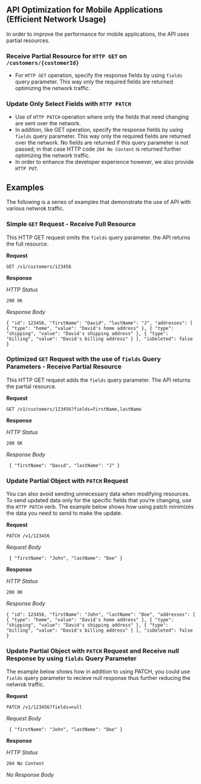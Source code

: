 **API Optimization for Mobile Applications (Efficient Network Usage)**
---
In order to improve the performance for mobile applications, the API uses partial resources.
### Receive Partial Resource for `HTTP GET` on `/customers/{customerId}`
  - For `HTTP GET` operation, specify the response fields by using `fields` query parameter. This way only the required fields are returned optimizing the network traffic.
### Update Only Select Fields with `HTTP PATCH`
  - Use of `HTTP PATCH` operation where only the fields that need changing are sent over the network.
  - In addition, like GET operation, specify the response fields by using `fields` query parameter. This way only the required fields are returned over the network. No fields are returned if this query parameter is not passed; in that case HTTP code `204 No Content` is returned further optimizing the network traffic.
  - In order to enhance the developer experience however, we also provide `HTTP PUT`.

## Examples

The following is a series of examples that demonstrate the use of API with various netwrok traffic.

### Simple `GET` Request - Receive Full Resource

This HTTP GET request omits the `fields` query parameter. the API returns the full resource.

**Request**

`GET /v1/customers/123456`

**Response**

*HTTP Status*
  
`200 OK`
  
*Response Body*
  
`
{
  "id": 123456,
  "firstName": "David",
  "lastName": "J",
  "addresses": [
  {
    "type": "home",
    "value": "David's home address"
  },
  {
    "type": "shipping",
    "value": "David's shipping address"
  },
  {
    "type": "billing",
    "value": "David's billing address"
  }
  ],
  "isDeleted": false
}
`

### Optimized `GET` Request with the use of `fields` Query Parameters - Receive Partial Resource

This HTTP GET request adds the `fields` query parameter. The API returns the partial resource.

**Request**

`GET /v1/customers/123456?fields=firstName,lastName`

**Response**

*HTTP Status*
  
`200 OK`
  
*Response Body*
  
` { "firstName": "David", "lastName": "J" }`

### Update Partial Object with `PATCH` Request

You can also avoid sending unnecessary data when modifying resources. To send updated data only for the specific fields that you’re changing, use the `HTTP PATCH` verb. The example below shows how using patch minimizes the data you need to send to make the update.

**Request**

`PATCH /v1/123456`

*Request Body*

` { "firstName": "John", "lastName": "Doe" }`

**Response**

*HTTP Status*
  
`200 OK`
  
*Response Body*
  
`
{
  "id": 123456,
  "firstName": "John",
  "lastName": "Doe",
  "addresses": [
  {
    "type": "home",
    "value": "David's home address"
  },
  {
    "type": "shipping",
    "value": "David's shipping address"
  },
  {
    "type": "billing",
    "value": "David's billing address"
  }
  ],
  "isDeleted": false
}
`

### Update Partial Object with `PATCH` Request and Receive null Response by using `fields` Query Parameter

The example below shows how in addition to using PATCH, you could use `fields` query parameter to recieve null response thus further reducing the netwrok traffic.

**Request**

`PATCH /v1/123456?fields=null`

*Request Body*

` { "firstName": "John", "lastName": "Doe" }`

**Response**

*HTTP Status*
  
`204 No Content`
  
*No Response Body*
